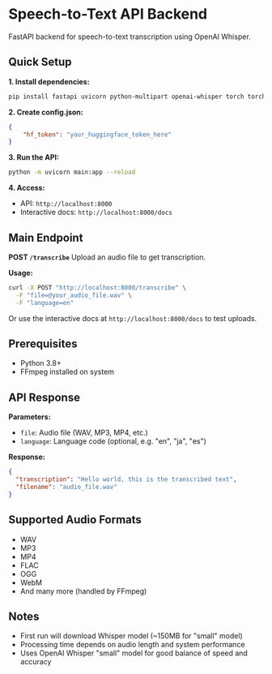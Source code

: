 # Speech-to-Text API Backend

FastAPI backend for speech-to-text transcription using OpenAI Whisper.

## Quick Setup

**1. Install dependencies:**
```bash
pip install fastapi uvicorn python-multipart openai-whisper torch torchaudio ffmpeg-python
```

**2. Create config.json:**
```json
{
    "hf_token": "your_huggingface_token_here"
}
```

**3. Run the API:**
```bash
python -m uvicorn main:app --reload
```

**4. Access:**
- API: `http://localhost:8000`
- Interactive docs: `http://localhost:8000/docs`

## Main Endpoint

**POST `/transcribe`**
Upload an audio file to get transcription.

**Usage:**
```bash
curl -X POST "http://localhost:8000/transcribe" \
  -F "file=@your_audio_file.wav" \
  -F "language=en"
```

Or use the interactive docs at `http://localhost:8000/docs` to test uploads.

## Prerequisites
- Python 3.8+
- FFmpeg installed on system

## API Response

**Parameters:**
- `file`: Audio file (WAV, MP3, MP4, etc.)
- `language`: Language code (optional, e.g. "en", "ja", "es")

**Response:**
```json
{
  "transcription": "Hello world, this is the transcribed text",
  "filename": "audio_file.wav"
}
```

## Supported Audio Formats

- WAV
- MP3
- MP4
- FLAC
- OGG
- WebM
- And many more (handled by FFmpeg)

## Notes

- First run will download Whisper model (~150MB for "small" model)
- Processing time depends on audio length and system performance
- Uses OpenAI Whisper "small" model for good balance of speed and accuracy
